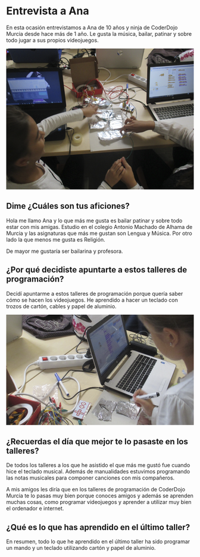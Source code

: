 # Entrevista a Ana

En esta ocasión entrevistamos a Ana de 10 años y ninja de CoderDojo Murcia desde hace más de 1 año. Le gusta la música, bailar, patinar y sobre todo jugar a sus propios videojuegos.

![](img/1.png)

## Dime ¿Cuáles son tus aficiones?

Hola me llamo Ana y lo que más me gusta es bailar patinar y sobre todo estar con mis amigas. Estudio en el colegio Antonio Machado de Alhama de Murcia y las asignaturas que más me gustan son Lengua y Música. Por otro lado la que menos me gusta es Religión.

De mayor me gustaría ser bailarina y profesora.

## ¿Por qué decidiste apuntarte a estos talleres de programación?

Decidí apuntarme a estos talleres de programación porque quería saber cómo se hacen los videojuegos. He aprendido a hacer un teclado con trozos de cartón, cables y papel de aluminio.

![](img/2.png)

## ¿Recuerdas el día que mejor te lo pasaste en los talleres?

De todos los talleres a los que he asistido el que más me gustó fue cuando hice el teclado musical. Además de manualidades estuvimos programando las notas musicales para componer canciones con mis compañeros.

A mis amigos les diría que en los talleres de programación de CoderDojo Murcia te lo pasas muy bien porque conoces amigos y además se aprenden muchas cosas, como programar videojuegos y aprender a utilizar muy bien el ordenador e internet.

## ¿Qué es lo que has aprendido en el último taller?

En resumen, todo lo que he aprendido en el último taller ha sido programar un mando y un teclado utilizando cartón y papel de aluminio.
